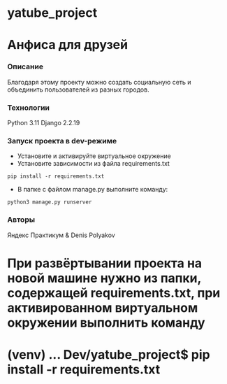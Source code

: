 # yatube_project


# Анфиса для друзей
### Описание
Благодаря этому проекту можно создать социальную сеть и объединить пользователей из разных городов.
### Технологии
Python 3.11
Django 2.2.19
### Запуск проекта в dev-режиме
- Установите и активируйте виртуальное окружение
- Установите зависимости из файла requirements.txt
```
pip install -r requirements.txt
``` 
- В папке с файлом manage.py выполните команду:
```
python3 manage.py runserver
```
### Авторы
Яндекс Практикум & Denis Polyakov



# При развёртывании проекта на новой машине нужно из папки, содержащей requirements.txt, при активированном виртуальном окружении выполнить команду
# (venv) ... Dev/yatube_project$ pip install -r requirements.txt 